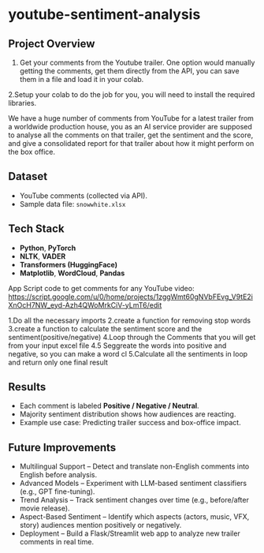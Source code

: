 # youtube-sentiment-analysis

## Project Overview
1. Get your comments from the Youtube trailer. One option would manually getting the comments, get them directly from the API, you can save them in a file and
load it in your colab.

2.Setup your colab to do the job for you, you will need to install the required libraries.

We have a huge number of comments from YouTube for a latest trailer from a worldwide production house, you as an AI
service provider are supposed to analyse all the comments on that trailer, get the sentiment and the score, and give
a consolidated report for that trailer about how it might perform on the box office.

## Dataset
- YouTube comments (collected via API).
- Sample data file: `snowwhite.xlsx`

## Tech Stack
- **Python**, **PyTorch**
- **NLTK**, **VADER**
- **Transformers (HuggingFace)**
- **Matplotlib**, **WordCloud**, **Pandas**

App Script code to get comments for any YouTube video:
https://script.google.com/u/0/home/projects/1zggWmt60gNVbFEvg_V9tE2iXnOcH7NW_eyd-Azh4QWoMrkCiV-yLmT6/edit
  
1.Do all the necessary imports
2.create a function for removing stop words
3.create a function to calculate the sentiment score and the sentiment(positive/negative)
4.Loop through the Comments that you will get from your input excel file
4.5 Seggreate the words into positive and negative, so you can make a word cl
5.Calculate all the sentiments in loop and return only one final result

## Results
- Each comment is labeled **Positive / Negative / Neutral**.
- Majority sentiment distribution shows how audiences are reacting.
- Example use case: Predicting trailer success and box-office impact.

## Future Improvements
- Multilingual Support – Detect and translate non-English comments into English before analysis.
- Advanced Models – Experiment with LLM-based sentiment classifiers (e.g., GPT fine-tuning).
- Trend Analysis – Track sentiment changes over time (e.g., before/after movie release).
- Aspect-Based Sentiment – Identify which aspects (actors, music, VFX, story) audiences mention positively or negatively.
- Deployment – Build a Flask/Streamlit web app to analyze new trailer comments in real time.
